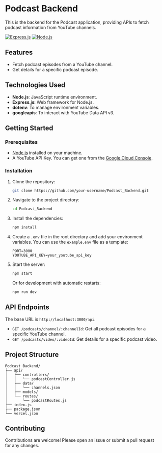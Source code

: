 # Podcast Backend

This is the backend for the Podcast application, providing APIs to fetch podcast information from YouTube channels.

[![Express.js](https://img.shields.io/badge/Express.js-000000?style=for-the-badge&logo=express&logoColor=white)](https://expressjs.com/)
[![Node.js](https://img.shields.io/badge/Node.js-339933?style=for-the-badge&logo=nodedotjs&logoColor=white)](https://nodejs.org/en)

## Features

- Fetch podcast episodes from a YouTube channel.
- Get details for a specific podcast episode.

## Technologies Used

- **Node.js**: JavaScript runtime environment.
- **Express.js**: Web framework for Node.js.
- **dotenv**: To manage environment variables.
- **googleapis**: To interact with YouTube Data API v3.

## Getting Started

### Prerequisites

- [Node.js](https://nodejs.org/en/) installed on your machine.
- A YouTube API Key. You can get one from the [Google Cloud Console](https://console.cloud.google.com/).

### Installation

1. Clone the repository:
   ```sh
   git clone https://github.com/your-username/Podcast_Backend.git
   ```
2. Navigate to the project directory:
   ```sh
   cd Podcast_Backend
   ```
3. Install the dependencies:
   ```sh
   npm install
   ```
4. Create a `.env` file in the root directory and add your environment variables. You can use the `example.env` file as a template:
    ```
    PORT=3000
    YOUTUBE_API_KEY=your_youtube_api_key
    ```
5. Start the server:
   ```sh
   npm start
   ```
   Or for development with automatic restarts:
   ```sh
   npm run dev
   ```

## API Endpoints

The base URL is `http://localhost:3000/api`.

- `GET /podcasts/channel/:channelId`: Get all podcast episodes for a specific YouTube channel.
- `GET /podcasts/video/:videoId`: Get details for a specific podcast video.

## Project Structure

```
Podcast_Backend/
├── api/
│   ├── controllers/
│   │   └── podcastController.js
│   ├── data/
│   │   └── channels.json
│   ├── models/
│   └── routes/
│       └── podcastRoutes.js
├── index.js
├── package.json
└── vercel.json
```

## Contributing

Contributions are welcome! Please open an issue or submit a pull request for any changes.
